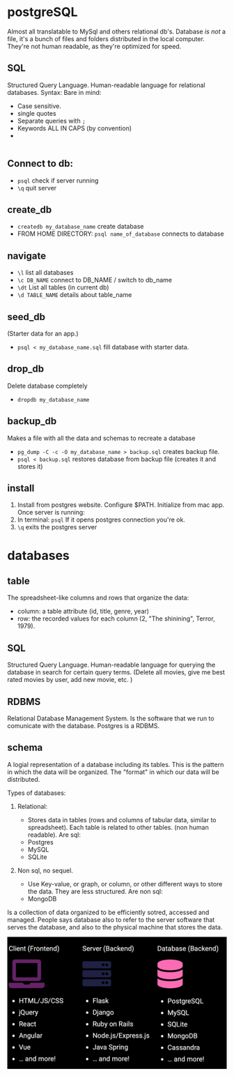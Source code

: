 # postgreSQL

Almost all translatable to MySql and others relational db's.
Database _is not_ a file, it's a bunch of files and folders distributed in the local computer. They're not human readable, as they're optimized for speed.

## SQL

Structured Query Language. Human-readable language for relational databases.
Syntax:
Bare in mind:

- Case sensitive.
- single quotes
- Separate queries with `;`
- Keywords ALL IN CAPS (by convention)
-

```sql

```

## Connect to db:

- `psql` check if server running
- `\q` quit server

## create_db

- `createdb my_database_name` create database
- FROM HOME DIRECTORY: `psql name_of_database` connects to database

## navigate

- `\l` list all databases
- `\c DB_NAME` connect to DB_NAME / switch to db_name
- `\dt` List all tables (in current db)
- `\d TABLE_NAME` details about table_name

## seed_db

(Starter data for an app.)

- `psql < my_database_name.sql` fill database with starter data.

## drop_db

Delete database completely

- `dropdb my_database_name`

## backup_db

Makes a file with all the data and schemas to recreate a database

- `pg_dump -C -c -O my_database_name > backup.sql` creates backup file.
- `psql < backup.sql` restores database from backup file (creates it and stores it)

## install

1. Install from postgres website. Configure $PATH. Initialize from mac app. Once server is running:
2. In terminal: `psql` If it opens postgres connection you're ok.
3. `\q` exits the postgres server

# databases

## table

The spreadsheet-like columns and rows that organize the data:

- column: a table attribute (id, title, genre, year)
- row: the recorded values for each column (2, "The shinining", Terror, 1979).

## SQL

Structured Query Language. Human-readable language for querying the database in search for certain query terms. (Delete all movies, give me best rated movies by user, add new movie, etc. )

## RDBMS

Relational Database Management System. Is the software that we run to comunicate with the database. Postgres is a RDBMS.

## schema

A logial representation of a database including its tables. This is the pattern in which the data will be organized. The "format" in which our data will be distributed.

Types of databases:

1. Relational:

   - Stores data in tables (rows and columns of tabular data, similar to spreadsheet). Each table is related to other tables. (non human readable). Are sql:
   - Postgres
   - MySQL
   - SQLite

2. Non sql, no sequel.
   - Use Key-value, or graph, or column, or other different ways to store the data. They are less structured. Are non sql:
   - MongoDB

Is a collection of data organized to be efficiently sotred, accessed and managed.
People says database also to refer to the server software that serves the database, and also to the physical machine that stores the data.

![client-server-db](/images/client-server-db.jpg)
